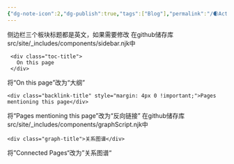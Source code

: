 ```yaml
---
{"dg-note-icon":2,"dg-publish":true,"tags":["Blog"],"permalink":"/🌒Action_行动/Blog_博客/Obsidian/侧边栏/","dgPassFrontmatter":true,"noteIcon":2,"created":"2024-09-06T09:43:50.705+08:00","updated":"2024-09-06T09:57:42.192+08:00"}
---
```


侧边栏三个板块标题都是英文，如果需要修改
在github储存库src/site/_includes/components/sidebar.njk中
```
 <div class="toc-title">
   On this page
 </div>
```

将“On this page”改为“大纲”
```
<div class="backlink-title" style="margin: 4px 0 !important;">Pages mentioning this page</div>
```
将“Pages mentioning this page”改为“反向链接”
在github储存库src/site/_includes/components/graphScript.njk中
```
<div class="graph-title">关系图谱</div>
```
将”Connected Pages“改为”关系图谱“